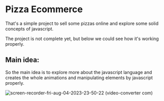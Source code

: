 # Pizza Ecommerce
That's a simple project to sell some pizzas online and explore some solid concepts of javascript.

The project is not complete yet, but below we could see how it's working properly. 

## Main idea:
So the main idea is to explore more about the javascript language and creates the whole animations and manipulating elements by javascript properly.


![screen-recorder-fri-aug-04-2023-23-50-22 (video-converter com)](https://github.com/bruno-carneiro-da-silva/pizza-ecommerce/assets/49591443/006223a8-6f99-4d7e-add1-af140991f833)


